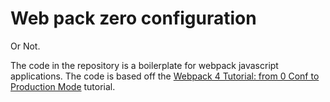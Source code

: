 # Web pack zero configuration

Or Not.

The code in the repository is a boilerplate for webpack javascript applications.
The code is based off the
[Webpack 4 Tutorial: from 0 Conf to Production Mode](https://www.valentinog.com/blog/webpack-tutorial/)
tutorial.
